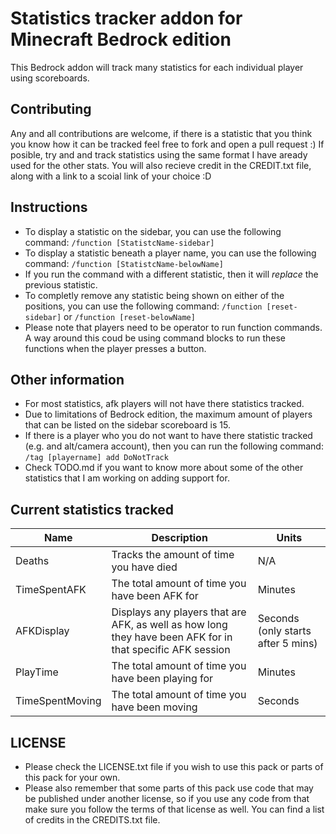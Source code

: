 # Statistics tracker addon for Minecraft Bedrock edition
This Bedrock addon will track many statistics for each individual player using scoreboards.

## Contributing
Any and all contributions are welcome, if there is a statistic that you think you know how it can be tracked feel free to fork and open a pull request :)
If posible, try and and track statistics using the same format I have aready used for the other stats.
You will also recieve credit in the CREDIT.txt file, along with a link to a scoial link of your choice :D

## Instructions
- To display a statistic on the sidebar, you can use the following command: ``/function [StatistcName-sidebar]``
- To display a statistic beneath a player name, you can use the following command: ``/function [StatistcName-belowName]``
- If you run the command with a different statistic, then it will <i>replace</i> the previous statistic.
- To completly remove any statistic being shown on either of the positions, you can use the following command: ``/function [reset-sidebar]`` or ``/function [reset-belowName]``
- Please note that players need to be operator to run function commands. A way around this coud be using command blocks to run these functions when the player presses a button.

## Other information
- For most statistics, afk players will not have there statistics tracked.
- Due to limitations of Bedrock edition, the maximum amount of players that can be listed on the sidebar scoreboard is 15.
- If there is a player who you do not want to have there statistic tracked (e.g. and alt/camera account), then you can run the following command:
``/tag [playername] add DoNotTrack``
- Check TODO.md if you want to know more about some of the other statistics that I am working on adding support for.

## Current statistics tracked
| Name      | Description | Units |
| ----------- | ----------- | ----------- |
| Deaths      | Tracks the amount of time you have died | N/A |
| TimeSpentAFK | The total amount of time you have been AFK for | Minutes |
| AFKDisplay | Displays any players that are AFK, as well as how long they have been AFK for in that specific AFK session | Seconds (only starts after 5 mins) |
| PlayTime | The total amount of time you have been playing for | Minutes |
| TimeSpentMoving | The total amount of time you have been moving | Seconds |

## LICENSE
- Please check the LICENSE.txt file if you wish to use this pack or parts of this pack for your own.
- Please also remember that some parts of this pack use code that may be published under another license, so if you use any code from that make sure you follow the terms of that license as well. You can find a list of credits in the CREDITS.txt file.
